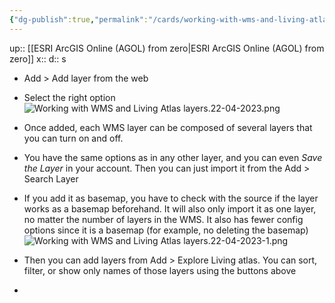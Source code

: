 ```yaml
---
{"dg-publish":true,"permalink":"/cards/working-with-wms-and-living-atlas-layers/"}
---
```


up:: [[ESRI ArcGIS Online (AGOL) from zero\|ESRI ArcGIS Online (AGOL) from zero]] 
x:: 
d:: s

- Add > Add layer from the web 
- Select the right option
![Working with WMS and Living Atlas layers.22-04-2023.png](/img/user/Extras/Images/Working%20with%20WMS%20and%20Living%20Atlas%20layers.22-04-2023.png)
- Once added, each WMS layer can be composed of several layers that you can turn on and off.
- You have the same options as in any other layer, and you can even *Save the Layer* in your account. Then you can just import it from the Add > Search Layer 


- If you add it as basemap, you have to check with the source if the layer works as a basemap beforehand. It will also only import it as one layer, no matter the number of layers in the WMS. It also has fewer config options since it is a basemap (for example, no deleting the basemap)
![Working with WMS and Living Atlas layers.22-04-2023-1.png](/img/user/Extras/Images/Working%20with%20WMS%20and%20Living%20Atlas%20layers.22-04-2023-1.png)

- Then you can add layers from Add > Explore Living atlas. You can sort, filter, or show only names of those layers using the buttons above
- 